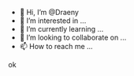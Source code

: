 - 👋 Hi, I’m @Draeny
- 👀 I’m interested in ...
- 🌱 I’m currently learning ...
- 💞️ I’m looking to collaborate on ...
- 📫 How to reach me ...

<!---
Draeny/Draeny is a ✨ special ✨ repository because its `README.md` (this file) appears on your GitHub profile.
You can click the Preview link to take a look at your changes.
--->




ok
